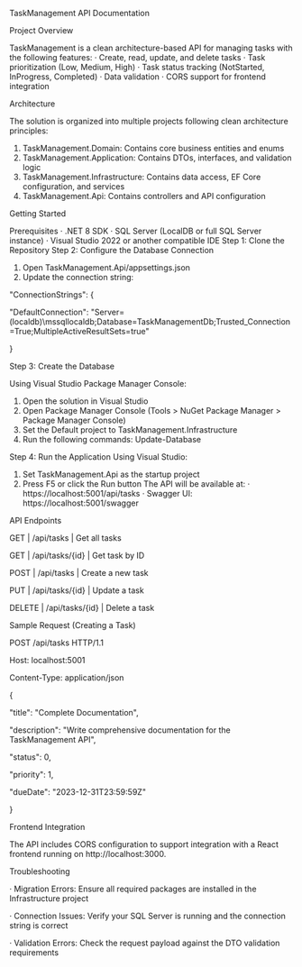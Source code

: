 TaskManagement API Documentation

Project Overview

TaskManagement is a clean architecture-based API for managing tasks with the following features:
·	Create, read, update, and delete tasks
·	Task prioritization (Low, Medium, High)
·	Task status tracking (NotStarted, InProgress, Completed)
·	Data validation
·	CORS support for frontend integration

Architecture

The solution is organized into multiple projects following clean architecture principles:
1.	TaskManagement.Domain: Contains core business entities and enums
2.	TaskManagement.Application: Contains DTOs, interfaces, and validation logic
3.	TaskManagement.Infrastructure: Contains data access, EF Core configuration, and services
4.	TaskManagement.Api: Contains controllers and API configuration

Getting Started

Prerequisites
·	.NET 8 SDK
·	SQL Server (LocalDB or full SQL Server instance)
·	Visual Studio 2022 or another compatible IDE
Step 1: Clone the Repository
Step 2: Configure the Database Connection
1.	Open TaskManagement.Api/appsettings.json
2.	Update the connection string:

"ConnectionStrings": {

  "DefaultConnection": "Server=(localdb)\\mssqllocaldb;Database=TaskManagementDb;Trusted_Connection=True;MultipleActiveResultSets=true"
  
}

Step 3: Create the Database

Using Visual Studio Package Manager Console:
1.	Open the solution in Visual Studio
2.	Open Package Manager Console (Tools > NuGet Package Manager > Package Manager Console)
3.	Set the Default project to TaskManagement.Infrastructure
4.	Run the following commands:
Update-Database

Step 4: Run the Application
Using Visual Studio:
1.	Set TaskManagement.Api as the startup project
2.	Press F5 or click the Run button
The API will be available at:
·	https://localhost:5001/api/tasks 
·	Swagger UI: https://localhost:5001/swagger

API Endpoints

 GET    | /api/tasks | Get all tasks 
 
 GET    | /api/tasks/{id} | Get task by ID 
 
POST   | /api/tasks | Create a new task

PUT    | /api/tasks/{id} | Update a task

DELETE | /api/tasks/{id} | Delete a task 


Sample Request (Creating a Task)

POST /api/tasks HTTP/1.1

Host: localhost:5001

Content-Type: application/json


{

  "title": "Complete Documentation",
  
  "description": "Write comprehensive documentation for the TaskManagement API",
  
  "status": 0,
  
  "priority": 1,
  
  "dueDate": "2023-12-31T23:59:59Z"
  
}


Frontend Integration

The API includes CORS configuration to support integration with a React frontend running on http://localhost:3000.

Troubleshooting

·	Migration Errors: Ensure all required packages are installed in the Infrastructure project

·	Connection Issues: Verify your SQL Server is running and the connection string is correct

·	Validation Errors: Check the request payload against the DTO validation requirements


